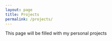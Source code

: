 ```yaml
---
layout: page
title: Projects
permalink: /projects/
---
```


This page will be filled with my personal projects